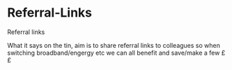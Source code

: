 # Referral-Links
Referral links 

What it says on the tin, aim is to share referral links to colleagues so when switching broadband/engergy etc we can all benefit and save/make a few ££
